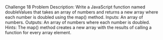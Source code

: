 Challenge 18
Problem Description:
Write a JavaScript function named doubleValues that takes an array of numbers and returns a new array where each number is doubled using the map() method.
Inputs:
An array of numbers.
Outputs:
An array of numbers where each number is doubled.
Hints:
The map() method creates a new array with the results of calling a function for every array element.